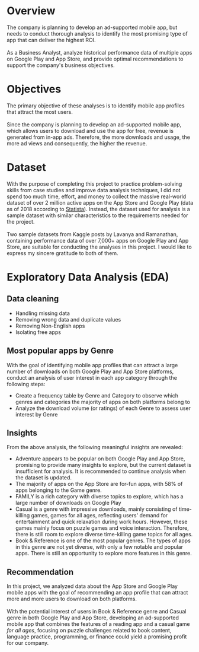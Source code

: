 # Overview
The company is planning to develop an ad-supported mobile app, but needs to conduct thorough analysis to identify the most promising type of app that can deliver the highest ROI.
<br><br> As a Business Analyst, analyze historical performance data of multiple apps on Google Play and App Store, and provide optimal recommendations to support the company's business objectives.
# Objectives
The primary objective of these analyses is to identify mobile app profiles that attract the most users.
<br><br> Since the company is planning to develop an ad-supported mobile app, which allows users to download and use the app for free, revenue is generated from in-app ads. Therefore, the more downloads and usage, the more ad views and consequently, the higher the revenue.
# Dataset
With the purpose of completing this project to practice problem-solving skills from case studies and improve data analysis techniques, I did not spend too much time, effort, and money to collect the massive real-world dataset of over 2 million active apps on the App Store and Google Play (data as of 2018 according to [Statista](https://www.statista.com/statistics/276623/number-of-apps-available-in-leading-app-stores/)). Instead, the dataset used for analysis is a sample dataset with similar characteristics to the requirements needed for the project.
<br><br> Two sample datasets from Kaggle posts by Lavanya and Ramanathan, containing performance data of over 7,000+ apps on Google Play and App Store, are suitable for conducting the analyses in this project. I would like to express my sincere gratitude to both of them.
# Exploratory Data Analysis (EDA)
## Data cleaning
- Handling missing data
- Removing wrong data and duplicate values
- Removing Non-English apps
- Isolating free apps
## Most popular apps by Genre
With the goal of identifying mobile app profiles that can attract a large number of downloads on both Google Play and App Store platforms, conduct an analysis of user interest in each app category through the following steps:
- Create a frequency table by Genre and Category to observe which genres and categories the majority of apps on both platforms belong to
- Analyze the download volume (or ratings) of each Genre to assess user interest by Genre
## Insights
From the above analysis, the following meaningful insights are revealed:
- Adventure appears to be popular on both Google Play and App Store, promising to provide many insights to explore, but the current dataset is insufficient for analysis. It is recommended to continue analysis when the dataset is updated.
- The majority of apps on the App Store are for-fun apps, with 58% of apps belonging to the Game genre.
- FAMILY is a rich category with diverse topics to explore, which has a large number of downloads on Google Play
- Casual is a genre with impressive downloads, mainly consisting of time-killing games, games for all ages, reflecting users' demand for entertainment and quick relaxation during work hours. However, these games mainly focus on puzzle games and voice interaction. Therefore, there is still room to explore diverse time-killing game topics for all ages.
- Book & Reference is one of the most popular genres. The types of apps in this genre are not yet diverse, with only a few notable and popular apps. There is still an opportunity to explore more features in this genre.
## Recommendation
In this project, we analyzed data about the App Store and Google Play mobile apps with the goal of recommending an app profile that can attract more and more users to download on both platforms.
<br><br> With the potential interest of users in Book & Reference genre and Casual genre in both Google Play and App Store, developing an ad-supported mobile app that combines the features of a reading app and a casual game *for all ages*, focusing on puzzle challenges related to book content, language practice, programming, or finance could yield a promising profit for our company.
